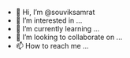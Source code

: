 - 👋 Hi, I’m @souviksamrat
- 👀 I’m interested in ...
- 🌱 I’m currently learning ...
- 💞️ I’m looking to collaborate on ...
- 📫 How to reach me ...

<!---
souviksamrat/souviksamrat is a ✨ special ✨ repository because its `README.md` (this file) appears on your GitHub profile.
You can click the Preview link to take a look at your changes.
--->
